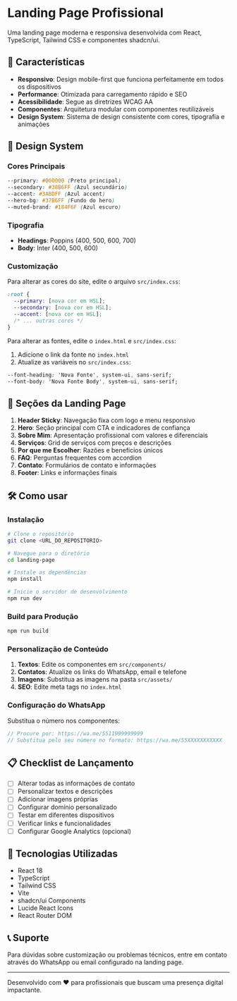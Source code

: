 # Landing Page Profissional

Uma landing page moderna e responsiva desenvolvida com React, TypeScript, Tailwind CSS e componentes shadcn/ui.

## 🚀 Características

- **Responsivo**: Design mobile-first que funciona perfeitamente em todos os dispositivos
- **Performance**: Otimizada para carregamento rápido e SEO
- **Acessibilidade**: Segue as diretrizes WCAG AA
- **Componentes**: Arquitetura modular com componentes reutilizáveis
- **Design System**: Sistema de design consistente com cores, tipografia e animações

## 🎨 Design System

### Cores Principais
```css
--primary: #000000 (Preto principal)
--secondary: #38B6FF (Azul secundário)
--accent: #3ABDFF (Azul accent)
--hero-bg: #37B6FF (Fundo do hero)
--muted-brand: #184F6F (Azul escuro)
```

### Tipografia
- **Headings**: Poppins (400, 500, 600, 700)
- **Body**: Inter (400, 500, 600)

### Customização

Para alterar as cores do site, edite o arquivo `src/index.css`:

```css
:root {
  --primary: [nova cor em HSL];
  --secondary: [nova cor em HSL];
  --accent: [nova cor em HSL];
  /* ... outras cores */
}
```

Para alterar as fontes, edite o `index.html` e `src/index.css`:

1. Adicione o link da fonte no `index.html`
2. Atualize as variáveis no `src/index.css`:
```css
--font-heading: 'Nova Fonte', system-ui, sans-serif;
--font-body: 'Nova Fonte Body', system-ui, sans-serif;
```

## 📱 Seções da Landing Page

1. **Header Sticky**: Navegação fixa com logo e menu responsivo
2. **Hero**: Seção principal com CTA e indicadores de confiança
3. **Sobre Mim**: Apresentação profissional com valores e diferenciais
4. **Serviços**: Grid de serviços com preços e descrições
5. **Por que me Escolher**: Razões e benefícios únicos
6. **FAQ**: Perguntas frequentes com accordion
7. **Contato**: Formulários de contato e informações
8. **Footer**: Links e informações finais

## 🛠️ Como usar

### Instalação

```bash
# Clone o repositório
git clone <URL_DO_REPOSITORIO>

# Navegue para o diretório
cd landing-page

# Instale as dependências
npm install

# Inicie o servidor de desenvolvimento
npm run dev
```

### Build para Produção

```bash
npm run build
```

### Personalização de Conteúdo

1. **Textos**: Edite os componentes em `src/components/`
2. **Contatos**: Atualize os links do WhatsApp, email e telefone
3. **Imagens**: Substitua as imagens na pasta `src/assets/`
4. **SEO**: Edite meta tags no `index.html`

### Configuração do WhatsApp

Substitua o número nos componentes:
```javascript
// Procure por: https://wa.me/5511999999999
// Substitua pelo seu número no formato: https://wa.me/55XXXXXXXXXXX
```

## 📋 Checklist de Lançamento

- [ ] Alterar todas as informações de contato
- [ ] Personalizar textos e descrições
- [ ] Adicionar imagens próprias
- [ ] Configurar domínio personalizado
- [ ] Testar em diferentes dispositivos
- [ ] Verificar links e funcionalidades
- [ ] Configurar Google Analytics (opcional)

## 🔧 Tecnologias Utilizadas

- React 18
- TypeScript
- Tailwind CSS
- Vite
- shadcn/ui Components
- Lucide React Icons
- React Router DOM

## 📞 Suporte

Para dúvidas sobre customização ou problemas técnicos, entre em contato através do WhatsApp ou email configurado na landing page.

---

Desenvolvido com ❤️ para profissionais que buscam uma presença digital impactante.